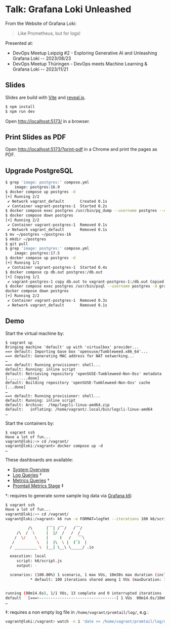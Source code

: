 # Talk: Grafana Loki Unleashed

From the Website of Grafana Loki:

> Like Prometheus, but for logs!

Presented at:
* DevOps Meetup Leipzig #2 - Exploring Generative AI and Unleashing Grafana Loki -- 2023/08/23
* DevOps Meetup Thüringen - DevOps meets Machine Learning & Grafana Loki -- 2023/11/21

## Slides

Slides are build with [Vite](https://vitejs.dev/) and [reveal.js](https://revealjs.com/).

```bash
$ npm install
$ npm run dev
```

Open [http://localhost:5173/](http://localhost:5173/) in a browser.

## Print Slides as PDF

Open [http://localhost:5173/?print-pdf](http://localhost:5173/?print-pdf) in a Chrome and print the pages as PDF.

## Upgrade PostgreSQL ##

```bash
$ grep 'image: postgres:' compose.yml
    image: postgres:16.9
$ docker compose up postgres -d
[+] Running 2/2
 ✔ Network vagrant_default       Created 0.1s
 ✔ Container vagrant-postgres-1  Started 0.2s
$ docker compose exec postgres /usr/bin/pg_dump --username postgres --dbname grafana --blobs > db.out
$ docker compose down postgres
[+] Running 2/2
 ✔ Container vagrant-postgres-1  Removed 0.1s
 ✔ Network vagrant_default       Removed 0.1s
$ mv ~/postgres ~/postgres-16
$ mkdir ~/postgres
$ git pull
$ grep 'image: postgres:' compose.yml
    image: postgres:17.5
$ docker compose up postgres -d
[+] Running 1/1
 ✔ Container vagrant-postgres-1  Started 0.4s
$ docker compose cp db.out postgres:/db.out
[+] Copying 1/1
 ✔ vagrant-postgres-1 copy db.out to vagrant-postgres-1:/db.out Copied 0.0s
$ docker compose exec postgres /usr/bin/psql --username postgres -d grafana -X -f /db.out
docker compose down postgres
[+] Running 2/2
 ✔ Container vagrant-postgres-1  Removed 0.3s
 ✔ Network vagrant_default       Removed 0.1s
```

## Demo

Start the virtual machine by:
```
$ vagrant up
Bringing machine 'default' up with 'virtualbox' provider...
==> default: Importing base box 'opensuse/Tumbleweed.x86_64'...
==> default: Generating MAC address for NAT networking...
…
==> default: Running provisioner: shell...
default: Running: inline script
default: Retrieving repository 'openSUSE-Tumbleweed-Non-Oss' metadata [.........done]
default: Building repository 'openSUSE-Tumbleweed-Non-Oss' cache [...done]
…
==> default: Running provisioner: shell...
default: Running: inline script
default: Archive:  /tmp/logcli-linux-amd64.zip
default:   inflating: /home/vagrant/.local/bin/logcli-linux-amd64
…
```
Start the containers by:
```
$ vagrant ssh
Have a lot of fun...
vagrant@loki:~> cd /vagrant/
vagrant@loki:/vagrant> docker compose up -d
…
```

These dashboards are available:

* [System Overview](http://192.168.56.10:3000/d/d7e9d3e6-0aad-4980-88b3-43ac8ef4acaa/system-overview?orgId=1&refresh=5s)
* [Log Queries](http://192.168.56.10:3000/d/c8f55f86-6b68-4919-a00e-fadb98b90b51/log-queries?orgId=1&refresh=5s) †
* [Metrics Queries](http://192.168.56.10:3000/d/c86dd408-9e4b-4934-ae63-0565302cc933/metric-queries?orgId=1&refresh=5s) †
* [Promtail Metrics Stage](http://192.168.56.10:3000/d/b425a9d0-8f33-489a-948e-54bbf8810d56/promtail-metrics-stage?orgId=1&refresh=5s) ‡

†: requires to generate some sample log data via [Grafana k6](https://k6.io/):
```bash
$ vagrant ssh
Have a lot of fun...
vagrant@loki:~> cd /vagrant/
vagrant@loki:/vagrant> k6 run -e FORMAT=logfmt --iterations 100 k6/script.js

          /\      |‾‾| /‾‾/   /‾‾/   
     /\  /  \     |  |/  /   /  /    
    /  \/    \    |     (   /   ‾‾\  
   /          \   |  |\  \ |  (‾)  | 
  / __________ \  |__| \__\ \_____/ .io

  execution: local
     script: k6/script.js
     output: -

  scenarios: (100.00%) 1 scenario, 1 max VUs, 10m30s max duration (incl. graceful stop):
           * default: 100 iterations shared among 1 VUs (maxDuration: 10m0s, gracefulStop: 30s)


running (00m14.6s), 1/1 VUs, 13 complete and 0 interrupted iterations
default   [===>----------------------------------] 1 VUs  00m14.6s/10m0s  013/100 shared iters
…
```

‡: requires a non empty log file in `/home/vagrant/promtail/log/`, e.g.:
```bash
vagrant@loki:/vagrant> watch -n 1 'date >> /home/vagrant/promtail/log/date.log'
```
